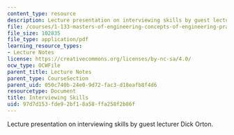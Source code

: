 ```yaml
---
content_type: resource
description: Lecture presentation on interviewing skills by guest lecturer Dick Orton.
file: /courses/1-133-masters-of-engineering-concepts-of-engineering-practice-fall-2007/97d7d153fde92bf18a58ffa258f2b86f_lec_10_do.pdf
file_size: 102835
file_type: application/pdf
learning_resource_types:
- Lecture Notes
license: https://creativecommons.org/licenses/by-nc-sa/4.0/
ocw_type: OCWFile
parent_title: Lecture Notes
parent_type: CourseSection
parent_uid: 050c740b-24e0-9d72-fac3-d18eafb8f4d6
resourcetype: Document
title: Interviewing Skills
uid: 97d7d153-fde9-2bf1-8a58-ffa258f2b86f
---
```

Lecture presentation on interviewing skills by guest lecturer Dick Orton.